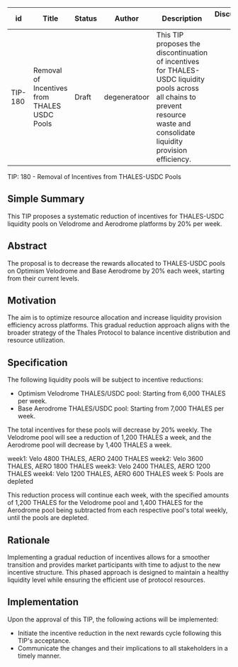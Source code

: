 | id | Title | Status | Author | Description | Discussions to | Created |
| ----------- | ----------- | ----------- | ----------- | ----------- | ----------- | ----------- |
| TIP-180 | Removal of Incentives from THALES USDC Pools | Draft | degeneratoor | This TIP proposes the discontinuation of incentives for THALES-USDC liquidity pools across all chains to prevent resource waste and consolidate liquidity provision efficiency. |  | 2023-11-07
 
TIP: 180 - Removal of Incentives from THALES-USDC Pools

## Simple Summary

This TIP proposes a systematic reduction of incentives for THALES-USDC liquidity pools on Velodrome and Aerodrome platforms by 20% per week.

## Abstract

The proposal is to decrease the rewards allocated to THALES-USDC pools on Optimism Velodrome and Base Aerodrome by 20% each week, starting from their current levels.

## Motivation

The aim is to optimize resource allocation and increase liquidity provision efficiency across platforms. This gradual reduction approach aligns with the broader strategy of the Thales Protocol to balance incentive distribution and resource utilization.

## Specification

The following liquidity pools will be subject to incentive reductions:

* Optimism Velodrome THALES/USDC pool: Starting from 6,000 THALES per week.
* Base Aerodrome THALES/USDC pool: Starting from 7,000 THALES per week.
  
The total incentives for these pools will decrease by 20% weekly. The Velodrome pool will see a reduction of 1,200 THALES a week, and the Aerodrome pool will decrease by 1,400 THALES a week.

week1: Velo 4800 THALES, AERO 2400 THALES
week2: Velo 3600 THALES, AERO 1800 THALES
week3: Velo 2400 THALES, AERO 1200 THALES
week4: Velo 1200 THALES, AERO 600 THALES
week 5: Pools are depleted


This reduction process will continue each week, with the specified amounts of 1,200 THALES for the Velodrome pool and 1,400 THALES for the Aerodrome pool being subtracted from each respective pool's total weekly, until the pools are depleted.

## Rationale

Implementing a gradual reduction of incentives allows for a smoother transition and provides market participants with time to adjust to the new incentive structure. This phased approach is designed to maintain a healthy liquidity level while ensuring the efficient use of protocol resources.

## Implementation

Upon the approval of this TIP, the following actions will be implemented:

* Initiate the incentive reduction in the next rewards cycle following this TIP's acceptance.
* Communicate the changes and their implications to all stakeholders in a timely manner.

